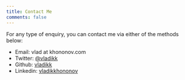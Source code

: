 ```yaml
---
title: Contact Me
comments: false
---
```


For any type of enquiry, you can contact me via either of the methods below:

* Email: vlad at khononov.com
* Twitter: [@vladikk](http://twitter.com/vladikk)
* Github: [vladikk](http://github.com/vladikk)
* Linkedin: [vladikkhononov](https://www.linkedin.com/in/vladikk)